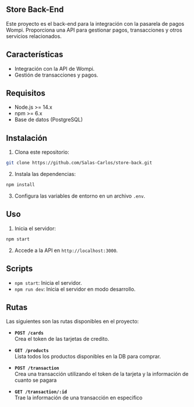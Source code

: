 ## Store Back-End

Este proyecto es el back-end para la integración con la pasarela de pagos Wompi. Proporciona una API para gestionar pagos, transacciones y otros servicios relacionados.

## Características

- Integración con la API de Wompi.
- Gestión de transacciones y pagos.

## Requisitos

- Node.js >= 14.x
- npm >= 6.x
- Base de datos (PostgreSQL)

## Instalación

1. Clona este repositorio:
  ```bash
  git clone https://github.com/Salas-Carlos/store-back.git
  ```
2. Instala las dependencias:
  ```bash
  npm install
  ```
3. Configura las variables de entorno en un archivo `.env`.

## Uso

1. Inicia el servidor:
  ```bash
  npm start
  ```
2. Accede a la API en `http://localhost:3000`.

## Scripts

- `npm start`: Inicia el servidor.
- `npm run dev`: Inicia el servidor en modo desarrollo.

## Rutas

Las siguientes son las rutas disponibles en el proyecto:

- **`POST /cards`**  
  Crea el token de las tarjetas de credito.

- **`GET /products`**  
  Lista todos los productos disponibles en la DB para comprar.

- **`POST /transaction`**  
  Crea una transacción utilizando el token de la tarjeta y la información de cuanto se pagara

- **`GET /transaction/:id`**  
  Trae la información de una transacción en especifico

